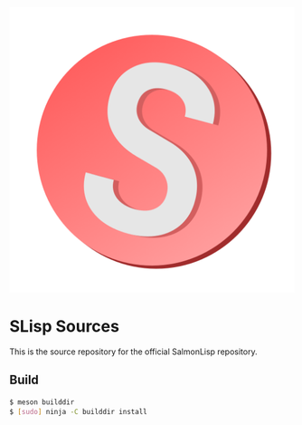 <div align="center">
  <img src="SLispLogo.png" alt="Salmon Logo">
</div>

# SLisp Sources

This is the source repository for the official SalmonLisp repository.

## Build

```bash
$ meson builddir
$ [sudo] ninja -C builddir install
```
